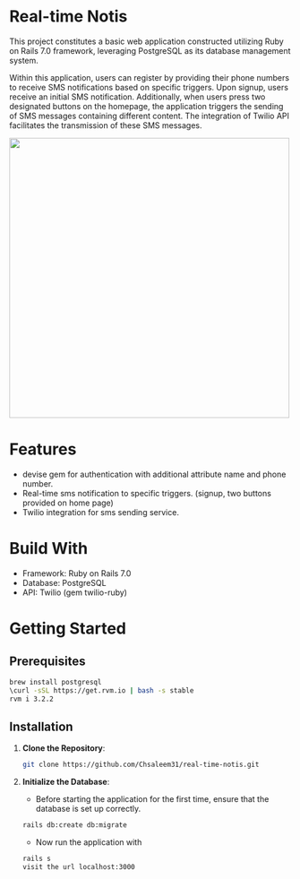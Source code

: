 # Real-time Notis

This project constitutes a basic web application constructed utilizing Ruby on Rails 7.0 framework, leveraging PostgreSQL as its database management system.

Within this application, users can register by providing their phone numbers to receive SMS notifications based on specific triggers. Upon signup, users receive an initial SMS notification. Additionally, when users press two designated buttons on the homepage, the application triggers the sending of SMS messages containing different content. The integration of Twilio API facilitates the transmission of these SMS messages.

<img height="500" src="https://private-user-images.githubusercontent.com/119432487/294849787-97024631-254b-4b8d-8f70-708f07661b29.jpeg" >

# Features

- devise gem for authentication with additional attribute name and phone number.
- Real-time sms notification to specific triggers. (signup, two buttons provided on home page)
- Twilio integration for sms sending service.

# Build With

- Framework: Ruby on Rails 7.0
- Database: PostgreSQL
- API: Twilio (gem twilio-ruby)

# Getting Started

## Prerequisites


  ```bash
  brew install postgresql
  \curl -sSL https://get.rvm.io | bash -s stable
  rvm i 3.2.2
  ```

## Installation

1. **Clone the Repository**:
   ```bash
   git clone https://github.com/Chsaleem31/real-time-notis.git
   ```

2. **Initialize the Database**:
   - Before starting the application for the first time, ensure that the database is set up correctly.
   ```bash
   rails db:create db:migrate
   ```
   - Now run the application with
   ```bash
   rails s
   visit the url localhost:3000
   ```

